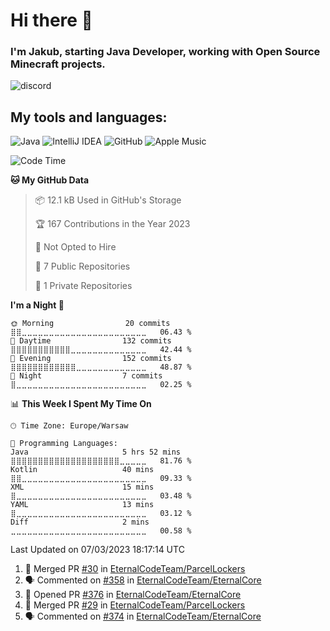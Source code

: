 
# Hi there 👋

### I'm Jakub, starting Java Developer, working with Open Source Minecraft projects.


![discord](https://discord.c99.nl/widget/theme-2/533345209434767372.png)
## My tools and languages:
<img alt="Java" src="https://img.shields.io/badge/java-%23ED8B00.svg?style=for-the-badge&logo=java&logoColor=white"/> <img alt="IntelliJ IDEA" src="https://img.shields.io/badge/IntelliJIDEA-000000.svg?style=for-the-badge&logo=intellij-idea&logoColor=white"/> <img alt="GitHub" src="https://img.shields.io/badge/github-%23121011.svg?style=for-the-badge&logo=github&logoColor=white"/> <img alt="Apple Music" src="https://img.shields.io/badge/Apple_Music-9933CC?style=for-the-badge&logo=apple-music&logoColor=white" />

<!--START_SECTION:waka-->
![Code Time](http://img.shields.io/badge/Code%20Time-121%20hrs%2014%20mins-blue)

**🐱 My GitHub Data** 

> 📦 12.1 kB Used in GitHub's Storage 
 > 
> 🏆 167 Contributions in the Year 2023
 > 
> 🚫 Not Opted to Hire
 > 
> 📜 7 Public Repositories 
 > 
> 🔑 1 Private Repositories 
 > 
**I'm a Night 🦉** 

```text
🌞 Morning                20 commits          ⣿⣿⣀⣀⣀⣀⣀⣀⣀⣀⣀⣀⣀⣀⣀⣀⣀⣀⣀⣀⣀⣀⣀⣀⣀   06.43 % 
🌆 Daytime                132 commits         ⣿⣿⣿⣿⣿⣿⣿⣿⣿⣿⣿⣀⣀⣀⣀⣀⣀⣀⣀⣀⣀⣀⣀⣀⣀   42.44 % 
🌃 Evening                152 commits         ⣿⣿⣿⣿⣿⣿⣿⣿⣿⣿⣿⣿⣀⣀⣀⣀⣀⣀⣀⣀⣀⣀⣀⣀⣀   48.87 % 
🌙 Night                  7 commits           ⣿⣀⣀⣀⣀⣀⣀⣀⣀⣀⣀⣀⣀⣀⣀⣀⣀⣀⣀⣀⣀⣀⣀⣀⣀   02.25 % 
```


📊 **This Week I Spent My Time On** 

```text
🕑︎ Time Zone: Europe/Warsaw

💬 Programming Languages: 
Java                     5 hrs 52 mins       ⣿⣿⣿⣿⣿⣿⣿⣿⣿⣿⣿⣿⣿⣿⣿⣿⣿⣿⣿⣿⣀⣀⣀⣀⣀   81.76 % 
Kotlin                   40 mins             ⣿⣿⣀⣀⣀⣀⣀⣀⣀⣀⣀⣀⣀⣀⣀⣀⣀⣀⣀⣀⣀⣀⣀⣀⣀   09.33 % 
XML                      15 mins             ⣿⣀⣀⣀⣀⣀⣀⣀⣀⣀⣀⣀⣀⣀⣀⣀⣀⣀⣀⣀⣀⣀⣀⣀⣀   03.48 % 
YAML                     13 mins             ⣿⣀⣀⣀⣀⣀⣀⣀⣀⣀⣀⣀⣀⣀⣀⣀⣀⣀⣀⣀⣀⣀⣀⣀⣀   03.12 % 
Diff                     2 mins              ⣀⣀⣀⣀⣀⣀⣀⣀⣀⣀⣀⣀⣀⣀⣀⣀⣀⣀⣀⣀⣀⣀⣀⣀⣀   00.58 % 
```


 Last Updated on 07/03/2023 18:17:14 UTC
<!--END_SECTION:waka-->

<!--START_SECTION:activity-->
1. 🎉 Merged PR [#30](https://github.com/EternalCodeTeam/ParcelLockers/pull/30) in [EternalCodeTeam/ParcelLockers](https://github.com/EternalCodeTeam/ParcelLockers)
2. 🗣 Commented on [#358](https://github.com/EternalCodeTeam/EternalCore/issues/358) in [EternalCodeTeam/EternalCore](https://github.com/EternalCodeTeam/EternalCore)
3. 💪 Opened PR [#376](https://github.com/EternalCodeTeam/EternalCore/pull/376) in [EternalCodeTeam/EternalCore](https://github.com/EternalCodeTeam/EternalCore)
4. 🎉 Merged PR [#29](https://github.com/EternalCodeTeam/ParcelLockers/pull/29) in [EternalCodeTeam/ParcelLockers](https://github.com/EternalCodeTeam/ParcelLockers)
5. 🗣 Commented on [#374](https://github.com/EternalCodeTeam/EternalCore/issues/374) in [EternalCodeTeam/EternalCore](https://github.com/EternalCodeTeam/EternalCore)
<!--END_SECTION:activity-->
